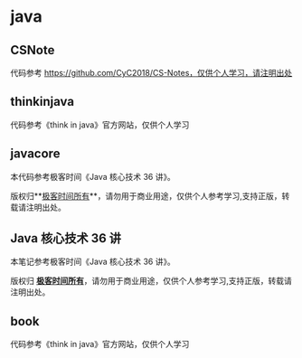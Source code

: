 # java

## CSNote
代码参考 https://github.com/CyC2018/CS-Notes，仅供个人学习，请注明出处

## thinkinjava
代码参考《think in java》官方网站，仅供个人学习

## javacore
本代码参考极客时间《Java 核心技术 36 讲》。

版权归**[极客时间所有](https://time.geekbang.org)**，请勿用于商业用途，仅供个人参考学习,支持正版，转载请注明出处。

## Java 核心技术 36 讲
本笔记参考极客时间《Java 核心技术 36 讲》。

版权归 **[极客时间所有](https://time.geekbang.org)**，请勿用于商业用途，仅供个人参考学习,支持正版，转载请注明出处。


## book
代码参考《think in java》官方网站，仅供个人学习